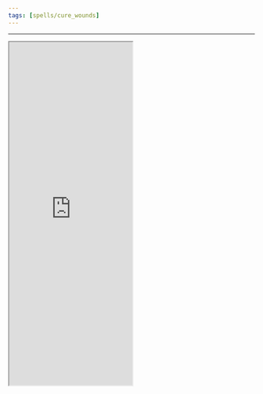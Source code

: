 ```yaml
---
tags: [spells/cure_wounds]
---
```


---
<iframe
	height = 700
	width = 50%
	padding = 0 0
	margins = 0 0 
	src=https://5e.tools/spells.html#acid%20splash_phb,bookview:true"></iframe>